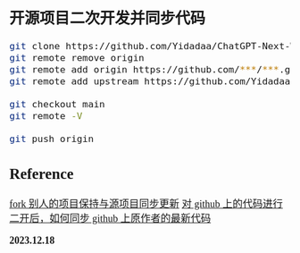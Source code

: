 <font size=4 face='楷体'>

## 开源项目二次开发并同步代码

```bash
git clone https://github.com/Yidadaa/ChatGPT-Next-Web.git
git remote remove origin
git remote add origin https://github.com/***/***.git
git remote add upstream https://github.com/Yidadaa/ChatGPT-Next-Web.git

git checkout main
git remote -V

git push origin
```

## Reference

[fork 别人的项目保持与源项目同步更新](https://blog.csdn.net/qq_41264674/article/details/109304116)
[对 github 上的代码进行二开后，如何同步 github 上原作者的最新代码](https://learnku.com/articles/50782)

**2023.12.18**
